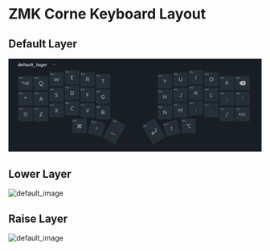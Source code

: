 # ZMK Corne Keyboard Layout

## Default Layer

![default_image](https://github.com/DarrenVictoriano/zmk-config/blob/master/images/default_layer.png)

## Lower Layer

![default_image](https://github.com/DarrenVictoriano/zmk-config/blob/master/images/lower_layer.jpg)

## Raise Layer

![default_image](https://github.com/DarrenVictoriano/zmk-config/blob/master/images/raise_layer.jpg)
